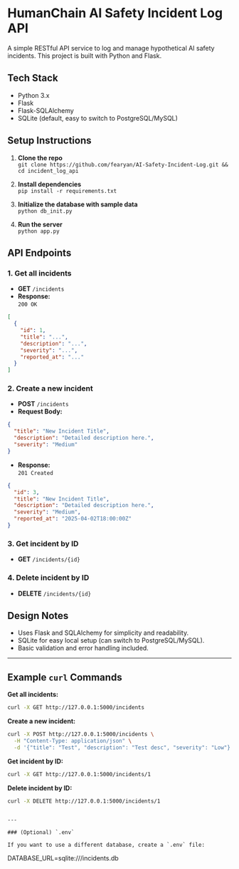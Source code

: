 # HumanChain AI Safety Incident Log API

A simple RESTful API service to log and manage hypothetical AI safety incidents. This project is built with Python and Flask.

## Tech Stack

- Python 3.x
- Flask
- Flask-SQLAlchemy
- SQLite (default, easy to switch to PostgreSQL/MySQL)

## Setup Instructions

1. **Clone the repo**  
   `git clone https://github.com/fearyan/AI-Safety-Incident-Log.git && cd incident_log_api`

2. **Install dependencies**  
   `pip install -r requirements.txt`

3. **Initialize the database with sample data**  
   `python db_init.py`

4. **Run the server**  
   `python app.py`

## API Endpoints

### 1. Get all incidents

- **GET** `/incidents`
- **Response:**  
  `200 OK`
```json
[
  {
    "id": 1,
    "title": "...",
    "description": "...",
    "severity": "...",
    "reported_at": "..."
  }
]
```

### 2. Create a new incident

- **POST** `/incidents`
- **Request Body:**
```json
{
  "title": "New Incident Title",
  "description": "Detailed description here.",
  "severity": "Medium"
}
```
- **Response:**  
  `201 Created`
```json
{
  "id": 3,
  "title": "New Incident Title",
  "description": "Detailed description here.",
  "severity": "Medium",
  "reported_at": "2025-04-02T18:00:00Z"
}
```

### 3. Get incident by ID

- **GET** `/incidents/{id}`

### 4. Delete incident by ID

- **DELETE** `/incidents/{id}`

## Design Notes

- Uses Flask and SQLAlchemy for simplicity and readability.
- SQLite for easy local setup (can switch to PostgreSQL/MySQL).
- Basic validation and error handling included.

---

## Example `curl` Commands

**Get all incidents:**
```sh
curl -X GET http://127.0.0.1:5000/incidents
```

**Create a new incident:**
```sh
curl -X POST http://127.0.0.1:5000/incidents \
  -H "Content-Type: application/json" \
  -d '{"title": "Test", "description": "Test desc", "severity": "Low"}'
```

**Get incident by ID:**
```sh
curl -X GET http://127.0.0.1:5000/incidents/1
```

**Delete incident by ID:**
```sh
curl -X DELETE http://127.0.0.1:5000/incidents/1
```
```

---

### (Optional) `.env`

If you want to use a different database, create a `.env` file:
```
DATABASE_URL=sqlite:///incidents.db
